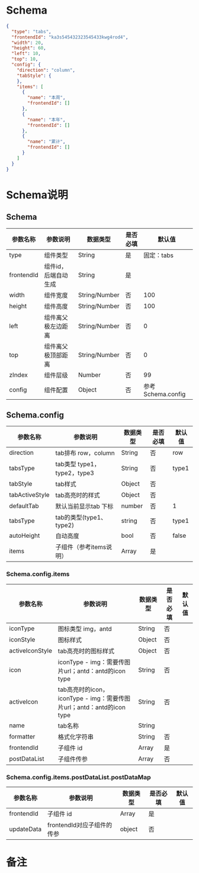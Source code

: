 # Schema

```json
{
  "type": "tabs",
  "frontendId": "ka3s545432323545433kwg4rod4",
  "width": 20,
  "height": 60,
  "left": 10,
  "top": 10,
  "config": {
    "direction": "column",
    "tabStyle": {
    },
    "items": [
      {
        "name": "本周",
        "frontendId": []
      },
      {
        "name": "本年",
        "frontendId": []
      },
      {
        "name": "累计",
        "frontendId": []
      }
    ]
  }
}
```

# Schema说明

## Schema
| 参数名称 | 参数说明 | 数据类型 | 是否必填 | 默认值 |
|--|--|--|--| -- |
| type | 组件类型 |  String | 是 | 固定：tabs |
| frontendId |  组件id，后端自动生成 | String | 是 |  |
| width | 组件宽度 | String/Number | 否 | 100 |
| height | 组件高度 | String/Number | 否 | 100 |
| left | 组件离父极左边距离 | String/Number | 否 | 0 |
| top | 组件离父极顶部距离 | String/Number | 否 | 0 |
| zIndex | 组件层级 | Number | 否 | 99 |
| config | 组件配置 | Object | 否 | 参考Schema.config |

## Schema.config
| 参数名称 | 参数说明 | 数据类型 | 是否必填 | 默认值 |
|--|--|--|--| -- |
| direction | tab排布 row，column | String | 否 | row |
| tabsType | tab类型 type1，type2，type3 | String | 否 | type1 |
| tabStyle | tab样式 | Object | 否 |  |
| tabActiveStyle | tab高亮时的样式 | Object | 否 |  |
| defaultTab | 默认当前显示tab 下标 | number | 否 | 1 |
| tabsType | tab的类型(type1、type2) | string | 否 | type1 |
| autoHeight | 自动高度 | bool | 否 | false |
| items | 子组件（参考items说明） | Array | 是 |  |

### Schema.config.items
| 参数名称 | 参数说明 | 数据类型 | 是否必填 | 默认值 |
|--|--|--|--| -- |
| iconType | 图标类型 img，antd | String | 否 | |
| iconStyle | 图标样式 | Object | 否 |  |
| activeIconStyle | tab高亮时的图标样式 | Object | 否 |  |
| icon | iconType - img：需要传图片url；antd：antd的icon type |  String | 否 |  |
| activeIcon | tab高亮时的icon， iconType - img：需要传图片url；antd：antd的icon type |  String | 否 |  |
| name | tab名称 |  String |  |
| formatter | 格式化字符串 | String | 否 |  |
| frontendId | 子组件 id | Array | 是 |  |
| postDataList | 子组件传参 | Array | 否 |  |

### Schema.config.items.postDataList.postDataMap
| 参数名称 | 参数说明 | 数据类型 | 是否必填 | 默认值 |
|--|--|--|--| -- |
| frontendId | 子组件 id | Array | 是 |  |
| updateData | frontendId对应子组件的传参 | object | 否 |  |


# 备注
